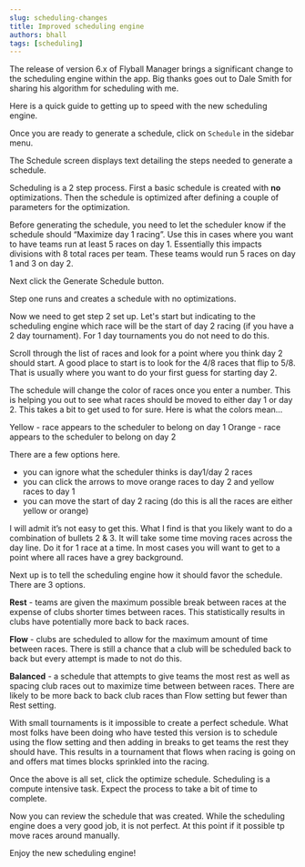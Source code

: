 ```yaml
---
slug: scheduling-changes
title: Improved scheduling engine
authors: bhall
tags: [scheduling]
---
```


The release of version 6.x of Flyball Manager brings a significant change to the scheduling engine within the app. Big thanks goes out to Dale Smith for sharing his algorithm for scheduling with me.

Here is a quick guide to getting up to speed with the new scheduling engine.

<!-- truncate -->

Once you are ready to generate a schedule, click on `Schedule` in the sidebar menu.

The Schedule screen displays text detailing the steps needed to generate a schedule.

Scheduling is a 2 step process. First a basic schedule is created with **no** optimizations. Then the schedule is optimized after defining a couple of parameters for the optimization.

Before generating the schedule, you need to let the scheduler know if the schedule should “Maximize day 1 racing”. Use this in cases where you want to have teams run at least 5 races on day 1. Essentially this impacts divisions with 8 total races per team. These teams would run 5 races on day 1 and 3 on day 2.

Next click the Generate Schedule button.

Step one runs and creates a schedule with no optimizations.

Now we need to get step 2 set up. Let's start but indicating to the scheduling engine which race will be the start of day 2 racing (if you have a 2 day tournament). For 1 day tournaments you do not need to do this.

Scroll through the list of races and look for a point where you think day 2 should start. A good place to start is to look for the 4/8 races that flip to 5/8. That is usually where you want to do your first guess for starting day 2.

The schedule will change the color of races once you enter a number. This is helping you out to see what races should be moved to either day 1 or day 2. This takes a bit to get used to for sure. Here is what the colors mean…

Yellow - race appears to the scheduler to belong on day 1
Orange - race appears to the scheduler to belong on day 2

There are a few options here.

- you can ignore what the scheduler thinks is day1/day 2 races
- you can click the arrows to move orange races to day 2 and yellow races to day 1
- you can move the start of day 2 racing (do this is all the races are either yellow or orange)

I will admit it’s not easy to get this. What I find is that you likely want to do a combination of bullets 2 & 3. It will take some time moving races across the day line. Do it for 1 race at a time. In most cases you will want to get to a point where all races have a grey background.

Next up is to tell the scheduling engine how it should favor the schedule. There are 3 options.

**Rest** - teams are given the maximum possible break between races at the expense of clubs shorter times between races. This statistically results in clubs have potentially more back to back races.

**Flow** - clubs are scheduled to allow for the maximum amount of time between races. There is still a chance that a club will be scheduled back to back but every attempt is made to not do this.

**Balanced** - a schedule that attempts to give teams the most rest as well as spacing club races out to maximize time between between races. There are likely to be more back to back club races than Flow setting but fewer than Rest setting.

With small tournaments is it impossible to create a perfect schedule. What most folks have been doing who have tested this version is to schedule using the flow setting and then adding in breaks to get teams the rest they should have. This results in a tournament that flows when racing is going on and offers mat times blocks sprinkled into the racing.

Once the above is all set, click the optimize schedule. Scheduling is a compute intensive task. Expect the process to take a bit of time to complete.

Now you can review the schedule that was created. While the scheduling engine does a very good job, it is not perfect. At this point if it possible tp move races around manually.

Enjoy the new scheduling engine!
